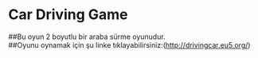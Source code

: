 # Car Driving Game
##Bu oyun 2 boyutlu bir araba sürme oyunudur.<br>
##Oyunu oynamak için şu linke tıklayabilirsiniz:(http://drivingcar.eu5.org/)












